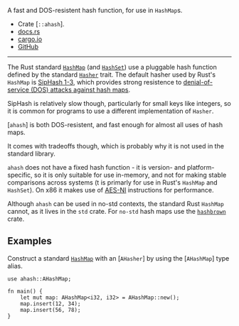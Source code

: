 A fast and DOS-resistent hash function, for use in `HashMap`s.

- Crate [`::ahash`].
- [docs.rs](https://docs.rs/ahash)
- [cargo.io](https://crates.io/crates/ahash)
- [GitHub](https://github.com/tkaitchuck/ahash)

---

The Rust standard [`HashMap`] (and [`HashSet`])
use a pluggable hash function defined by the standard [`Hasher`] trait.
The default hasher used by Rust's `HashMap` is [SipHash 1-3],
which provides strong resistence to
[denial-of-service (DOS) attacks against hash maps][dos].

SipHash is relatively slow though,
particularly for small keys like integers,
so it is common for programs to use a different
implementation of `Hasher`.

[`ahash`] is both DOS-resistent,
and fast enough for almost all uses of hash maps.

It comes with tradeoffs though,
which is probably why it is not used in the standard library.

`ahash` does not have a fixed hash function -
it is version- and platform-specific,
so it is only suitable for use in-memory,
and not for making stable comparisons across systems
(t is primarly for use in Rust's `HashMap` and `HashSet`).
On x86 it makes use of [AES-NI] instructions for performance.

Although `ahash` can be used in no-std contexts,
the standard Rust `HashMap` cannot,
as it lives in the `std` crate.
For `no-std` hash maps use the [`hashbrown`] crate.

## Examples

Construct a standard [`HashMap`] with an [`AHasher`]
by using the [`AHashMap`] type alias.

```
use ahash::AHashMap;

fn main() {
    let mut map: AHashMap<i32, i32> = AHashMap::new();
    map.insert(12, 34);
    map.insert(56, 78);
}
```




[`HashMap`]: crate::std::collections::HashMap
[`HashSet`]: crate::std::collections::HashSet
[`Hasher`]: crate::std::hash::Hasher
[SipHash 1-3]: todo
[dos]: todo
[AES-NI]: todo
[`hashbrown`]: https://docs.rs/hashbrown
